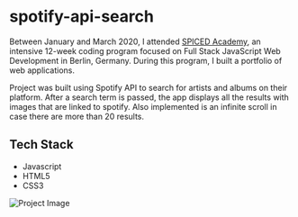 # spotify-api-search
Between January and March 2020, I attended <a href="http://www.spiced-academy.com/" target="_blank">SPICED Academy</a>, an intensive 12-week coding program focused on Full Stack JavaScript Web Development in Berlin, Germany. During this program, I built a portfolio of web applications.

Project was built using Spotify API to search for artists and albums on their platform.  After a search term is passed, the app displays all the results with images that are linked to spotify.  Also implemented is an infinite scroll in case there are more than 20 results.  

## Tech Stack
 * Javascript
 * HTML5
 * CSS3

![Project Image](https://github.com/imadarai/spotify-api-search/blob/master/Spotify%20Search.gif?raw=true)
